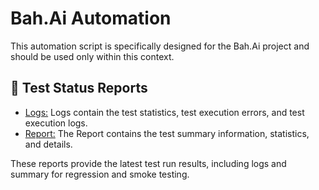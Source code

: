 # Bah.Ai Automation
This automation script is specifically designed for the Bah.Ai project and should be used only within this context.

## 📄 Test Status Reports
- [Logs:](https://rlongcop-agsx.github.io/bah.ai-automation/log.html) Logs contain the test statistics, test execution errors, and test execution logs.
- [Report:](https://rlongcop-agsx.github.io/bah.ai-automation/report.html) The Report contains the test summary information, statistics, and details.

These reports provide the latest test run results, including logs and summary for regression and smoke testing.
